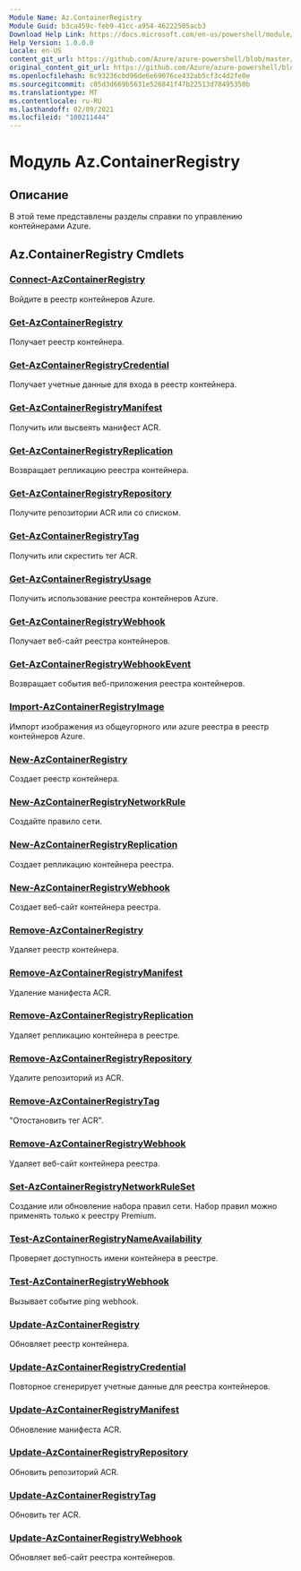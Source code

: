 ```yaml
---
Module Name: Az.ContainerRegistry
Module Guid: b3ca459c-feb9-41cc-a954-46222505acb3
Download Help Link: https://docs.microsoft.com/en-us/powershell/module/az.containerregistry
Help Version: 1.0.0.0
Locale: en-US
content_git_url: https://github.com/Azure/azure-powershell/blob/master/src/ContainerRegistry/ContainerRegistry/help/Az.ContainerRegistry.md
original_content_git_url: https://github.com/Azure/azure-powershell/blob/master/src/ContainerRegistry/ContainerRegistry/help/Az.ContainerRegistry.md
ms.openlocfilehash: 6c93236cbd96de6e69076ce432ab5cf3c4d2fe0e
ms.sourcegitcommit: c05d3d669b5631e526841f47b22513d78495350b
ms.translationtype: MT
ms.contentlocale: ru-RU
ms.lasthandoff: 02/09/2021
ms.locfileid: "100211444"
---
```

# Модуль Az.ContainerRegistry
## Описание
В этой теме представлены разделы справки по управлению контейнерами Azure.

## Az.ContainerRegistry Cmdlets
### [Connect-AzContainerRegistry](Connect-AzContainerRegistry.md)
Войдите в реестр контейнеров Azure.

### [Get-AzContainerRegistry](Get-AzContainerRegistry.md)
Получает реестр контейнера.

### [Get-AzContainerRegistryCredential](Get-AzContainerRegistryCredential.md)
Получает учетные данные для входа в реестр контейнера.

### [Get-AzContainerRegistryManifest](Get-AzContainerRegistryManifest.md)
Получить или высвеять манифест ACR. 

### [Get-AzContainerRegistryReplication](Get-AzContainerRegistryReplication.md)
Возвращает репликацию реестра контейнера.

### [Get-AzContainerRegistryRepository](Get-AzContainerRegistryRepository.md)
Получите репозитории ACR или со списком.

### [Get-AzContainerRegistryTag](Get-AzContainerRegistryTag.md)
Получить или скрестить тег ACR. 

### [Get-AzContainerRegistryUsage](Get-AzContainerRegistryUsage.md)
Получить использование реестра контейнеров Azure.

### [Get-AzContainerRegistryWebhook](Get-AzContainerRegistryWebhook.md)
Получает веб-сайт реестра контейнеров.

### [Get-AzContainerRegistryWebhookEvent](Get-AzContainerRegistryWebhookEvent.md)
Возвращает события веб-приложения реестра контейнеров.

### [Import-AzContainerRegistryImage](Import-AzContainerRegistryImage.md)
Импорт изображения из общеугорного или azure реестра в реестр контейнеров Azure.

### [New-AzContainerRegistry](New-AzContainerRegistry.md)
Создает реестр контейнера.

### [New-AzContainerRegistryNetworkRule](New-AzContainerRegistryNetworkRule.md)
Создайте правило сети.

### [New-AzContainerRegistryReplication](New-AzContainerRegistryReplication.md)
Создает репликацию контейнера реестра.

### [New-AzContainerRegistryWebhook](New-AzContainerRegistryWebhook.md)
Создает веб-сайт контейнера реестра.

### [Remove-AzContainerRegistry](Remove-AzContainerRegistry.md)
Удаляет реестр контейнера.

### [Remove-AzContainerRegistryManifest](Remove-AzContainerRegistryManifest.md)
Удаление манифеста ACR. 

### [Remove-AzContainerRegistryReplication](Remove-AzContainerRegistryReplication.md)
Удаляет репликацию контейнера в реестре.

### [Remove-AzContainerRegistryRepository](Remove-AzContainerRegistryRepository.md)
Удалите репозиторий из ACR.

### [Remove-AzContainerRegistryTag](Remove-AzContainerRegistryTag.md)
"Отостановить тег ACR".

### [Remove-AzContainerRegistryWebhook](Remove-AzContainerRegistryWebhook.md)
Удаляет веб-сайт контейнера реестра.

### [Set-AzContainerRegistryNetworkRuleSet](Set-AzContainerRegistryNetworkRuleSet.md)
Создание или обновление набора правил сети. Набор правил можно применять только к реестру Premium.

### [Test-AzContainerRegistryNameAvailability](Test-AzContainerRegistryNameAvailability.md)
Проверяет доступность имени контейнера в реестре.

### [Test-AzContainerRegistryWebhook](Test-AzContainerRegistryWebhook.md)
Вызывает событие ping webhook.

### [Update-AzContainerRegistry](Update-AzContainerRegistry.md)
Обновляет реестр контейнера.

### [Update-AzContainerRegistryCredential](Update-AzContainerRegistryCredential.md)
Повторное сгенерирует учетные данные для реестра контейнеров.

### [Update-AzContainerRegistryManifest](Update-AzContainerRegistryManifest.md)
Обновление манифеста ACR. 

### [Update-AzContainerRegistryRepository](Update-AzContainerRegistryRepository.md)
Обновить репозиторий ACR.

### [Update-AzContainerRegistryTag](Update-AzContainerRegistryTag.md)
Обновить тег ACR.

### [Update-AzContainerRegistryWebhook](Update-AzContainerRegistryWebhook.md)
Обновляет веб-сайт реестра контейнеров.


